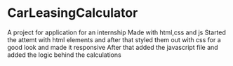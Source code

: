 # CarLeasingCalculator
A project for application for an internship 
Made with html,css and js
Started the attemt with html elements and after that styled them out with css for a good look and made it responsive
After that added the javascript file and added the logic behind the calculations 
